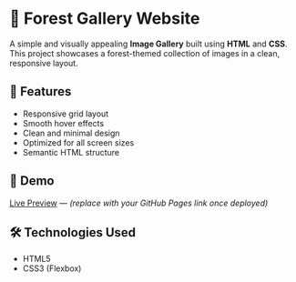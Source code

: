 # 🌿 Forest Gallery Website

A simple and visually appealing **Image Gallery** built using **HTML** and **CSS**. This project showcases a forest-themed collection of images in a clean, responsive layout.

## 🚀 Features

- Responsive grid layout
- Smooth hover effects
- Clean and minimal design
- Optimized for all screen sizes
- Semantic HTML structure

## 🌳 Demo

[Live Preview](#) — *(replace with your GitHub Pages link once deployed)*

## 🛠️ Technologies Used

- HTML5
- CSS3 (Flexbox)


